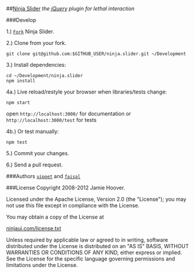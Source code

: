 ##[Ninja Slider](http://ninjaui.com/slider)
*the [jQuery](http://jquery.com/ "jQuery 1.7+") plugin for lethal interaction*

###Develop

1.) [`Fork`](fork_select) Ninja Slider.

2.) Clone from your fork.

    git clone git@github.com:$GITHUB_USER/ninja.slider.git ~/Development

3.) Install dependencies:

    cd ~/Development/ninja.slider
    npm install

4a.) Live reload/restyle your browser when libraries/tests change:

    npm start

open `http://localhost:3000/` for documentation or `http://localhost:3000/test` for tests

4b.) Or test manually:

    npm test

5.) Commit your changes.

6.) Send a pull request.

###Authors
[`uipoet`](https://github.com/uipoet "Jamie Hoover") and [`faisal`](https://github.com/faisal "Faisal N. Jawdat")

###License
Copyright 2008-2012 Jamie Hoover.

Licensed under the Apache License, Version 2.0 (the "License");
you may not use this file except in compliance with the License.

You may obtain a copy of the License at

[ninjaui.com/license.txt](http://ninjaui.com/license.txt)

Unless required by applicable law or agreed to in writing, software
distributed under the License is distributed on an "AS IS" BASIS,
WITHOUT WARRANTIES OR CONDITIONS OF ANY KIND, either express or implied.
See the License for the specific language governing permissions and
limitations under the License.
